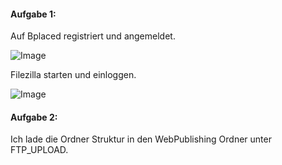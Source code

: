 #### Aufgabe 1:

Auf Bplaced registriert und angemeldet.


![Image](https://github.com/user-attachments/assets/e92b3799-e263-420a-ba19-7c2185cda99b)

Filezilla starten und einloggen.

![Image](https://github.com/user-attachments/assets/1fb894b6-6318-439d-838c-08673e138cc6)


#### Aufgabe 2:

Ich lade die Ordner Struktur in den WebPublishing Ordner unter FTP_UPLOAD.






